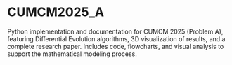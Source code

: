# CUMCM2025_A
Python implementation and documentation for CUMCM 2025 (Problem A), featuring Differential Evolution algorithms, 3D visualization of results, and a complete research paper. Includes code, flowcharts, and visual analysis to support the mathematical modeling process.

